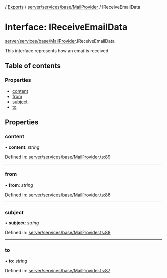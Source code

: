 [](../README.md) / [Exports](../modules.md) / [server/services/base/MailProvider](../modules/server_services_base_mailprovider.md) / IReceiveEmailData

# Interface: IReceiveEmailData

[server/services/base/MailProvider](../modules/server_services_base_mailprovider.md).IReceiveEmailData

This interface represents how an email is
received

## Table of contents

### Properties

- [content](server_services_base_mailprovider.ireceiveemaildata.md#content)
- [from](server_services_base_mailprovider.ireceiveemaildata.md#from)
- [subject](server_services_base_mailprovider.ireceiveemaildata.md#subject)
- [to](server_services_base_mailprovider.ireceiveemaildata.md#to)

## Properties

### content

• **content**: *string*

Defined in: [server/services/base/MailProvider.ts:89](https://github.com/onzag/itemize/blob/0e9b128c/server/services/base/MailProvider.ts#L89)

___

### from

• **from**: *string*

Defined in: [server/services/base/MailProvider.ts:86](https://github.com/onzag/itemize/blob/0e9b128c/server/services/base/MailProvider.ts#L86)

___

### subject

• **subject**: *string*

Defined in: [server/services/base/MailProvider.ts:88](https://github.com/onzag/itemize/blob/0e9b128c/server/services/base/MailProvider.ts#L88)

___

### to

• **to**: *string*

Defined in: [server/services/base/MailProvider.ts:87](https://github.com/onzag/itemize/blob/0e9b128c/server/services/base/MailProvider.ts#L87)
